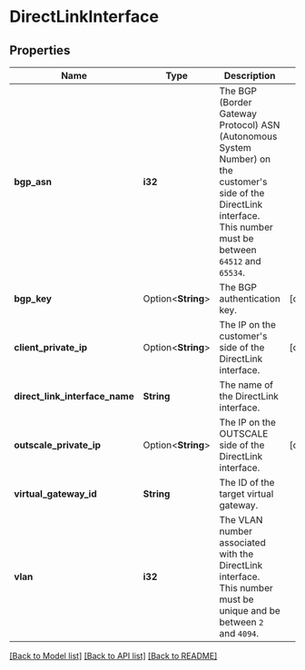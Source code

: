 # DirectLinkInterface

## Properties

Name | Type | Description | Notes
------------ | ------------- | ------------- | -------------
**bgp_asn** | **i32** | The BGP (Border Gateway Protocol) ASN (Autonomous System Number) on the customer's side of the DirectLink interface. This number must be between `64512` and `65534`. | 
**bgp_key** | Option<**String**> | The BGP authentication key. | [optional]
**client_private_ip** | Option<**String**> | The IP on the customer's side of the DirectLink interface. | [optional]
**direct_link_interface_name** | **String** | The name of the DirectLink interface. | 
**outscale_private_ip** | Option<**String**> | The IP on the OUTSCALE side of the DirectLink interface. | [optional]
**virtual_gateway_id** | **String** | The ID of the target virtual gateway. | 
**vlan** | **i32** | The VLAN number associated with the DirectLink interface. This number must be unique and be between `2` and `4094`. | 

[[Back to Model list]](../README.md#documentation-for-models) [[Back to API list]](../README.md#documentation-for-api-endpoints) [[Back to README]](../README.md)


